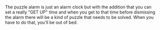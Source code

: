 The puzzle alarm is just an alarm clock but with the addition that you can set a really "GET UP" time and when you get to that time before dismissing the alarm there will be a kind of puzzle that needs to be solved. When you have to do that, you'll be out of bed.